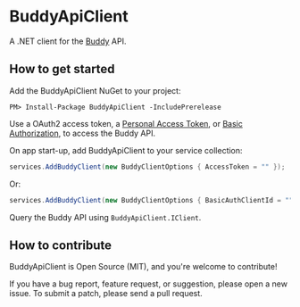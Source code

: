 # BuddyApiClient

A .NET client for the [Buddy](https://buddy.works/) API.

## How to get started

Add the BuddyApiClient NuGet to your project:

```
PM> Install-Package BuddyApiClient -IncludePrerelease
```

Use a OAuth2 access token, a [Personal Access Token](https://buddy.works/docs/api/getting-started/oauth2/personal-access-token), or [Basic Authorization](https://buddy.works/docs/api/getting-started/oauth2/introduction#basic-authorization), to access the Buddy API.

On app start-up, add BuddyApiClient to your service collection:

```csharp
services.AddBuddyClient(new BuddyClientOptions { AccessToken = "" });
```

Or:

```csharp
services.AddBuddyClient(new BuddyClientOptions { BasicAuthClientId = "", BasicAuthClientSecret = "" });
```

Query the Buddy API using `BuddyApiClient.IClient`.

## How to contribute

BuddyApiClient is Open Source (MIT), and you're welcome to contribute!

If you have a bug report, feature request, or suggestion, please open a new issue. To submit a patch, please send a pull request.